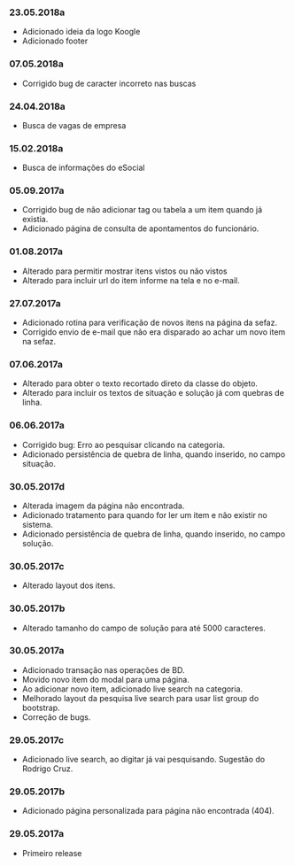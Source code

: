 ### 23.05.2018a ###
- Adicionado ideia da logo Koogle
- Adicionado footer

### 07.05.2018a ###
- Corrigido bug de caracter incorreto nas buscas

### 24.04.2018a ###
- Busca de vagas de empresa

### 15.02.2018a ###
- Busca de informações do eSocial

### 05.09.2017a ###
- Corrigido bug de não adicionar tag ou tabela a um item quando já existia.
- Adicionado página de consulta de apontamentos do funcionário.

### 01.08.2017a ###
- Alterado para permitir mostrar itens vistos ou não vistos
- Alterado para incluir url do item informe na tela e no e-mail.

### 27.07.2017a ###
- Adicionado rotina para verificação de novos itens na página da sefaz.
- Corrigido envio de e-mail que não era disparado ao achar um novo item na sefaz.

### 07.06.2017a ###
- Alterado para obter o texto recortado direto da classe do objeto.
- Alterado para incluir os textos de situação e solução já com quebras de linha.

### 06.06.2017a ###
- Corrigido bug: Erro ao pesquisar clicando na categoria.
- Adicionado persistência de quebra de linha, quando inserido, no campo situação.

### 30.05.2017d ###
- Alterada imagem da página não encontrada.
- Adicionado tratamento para quando for ler um item e não existir no sistema.
- Adicionado persistência de quebra de linha, quando inserido, no campo solução.

### 30.05.2017c ###
- Alterado layout dos itens.

### 30.05.2017b ###
- Alterado tamanho do campo de solução para até 5000 caracteres.

### 30.05.2017a ###
- Adicionado transação nas operações de BD.
- Movido novo item do modal para uma página.
- Ao adicionar novo item, adicionado live search na categoria.
- Melhorado layout da pesquisa live search para usar list group do bootstrap.
- Correção de bugs.

### 29.05.2017c ###
- Adicionado live search, ao digitar já vai pesquisando. Sugestão do Rodrigo Cruz.

### 29.05.2017b ###
- Adicionado página personalizada para página não encontrada (404).

### 29.05.2017a ###
- Primeiro release
